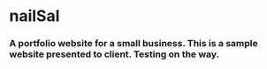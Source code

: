 # nailSal
### A portfolio website for a small business. This is a sample website presented to client. Testing on the way.
